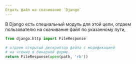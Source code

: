 ```yaml
---
Отдать файл на скачивание `Django`
---
```

В Django есть специальный модуль для этой цели, отдаем пользователю
на скачивание файл по указанному пути, 

```python
from django.http import FileResponse

# отдаем открытый дескриптор файла с модификацией
# на чтение в бинарной форме.
return FileResponse(open(path, 'rb'))
```
